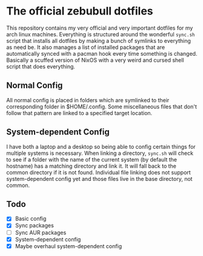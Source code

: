 # The official zebubull dotfiles
This repository contains my very official and very important dotfiles for my arch linux machines.
Everything is structured around the wonderful `sync.sh` script that installs all dotfiles by making
a bunch of symlinks to everything as need be. It also manages a list of installed packages that are
automatically synced with a pacman hook every time something is changed. Basically a scuffed version
of NixOS with a very weird and cursed shell script that does everything. 

## Normal Config
All normal config is placed in folders which are symlinked to their corresponding folder in $HOME/.config.
Some miscellaneous files that don't follow that pattern are linked to a specified target location.

## System-dependent Config
I have both a laptop and a desktop so being able to config certain things for multiple systems is necessary.
When linking a directory, `sync.sh` will check to see if a folder with the name of the current system (by default the hostname)
has a matching directory and link it. It will fall back to the common directory if it is not found. Individual file
linking does not support system-dependent config yet and those files live in the base directory, not common.

## Todo
- [x] Basic config
- [x] Sync packages
- [ ] Sync AUR packages
- [x] System-dependent config
- [x] Maybe overhaul system-dependent config
